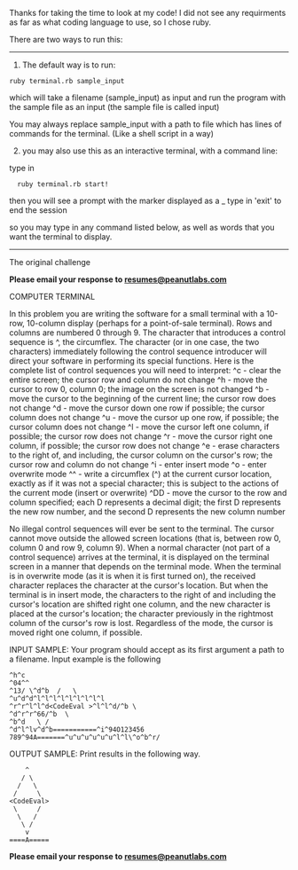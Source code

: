 Thanks for taking the time to look at my code!  I did not see any requirments as far as what coding language to use, so I chose ruby.

There are two ways to run this:
***
1) The default way is to run:

```
ruby terminal.rb sample_input
```

which will take a filename (sample_input) as input and run the program with the sample file as an input (the sample file is called input)

You may always replace sample_input with a path to  file which has lines of commands for the terminal. (Like a shell script in a way)


2) you may also use this as an interactive terminal, with a command line:

  type in
```
  ruby terminal.rb start!
```

  then you will see a prompt with the marker displayed as a _
  type in 'exit' to end the session

so you may type in any command listed below, as well as words that you want the terminal to display.


***


The original challenge

**Please email your response to resumes@peanutlabs.com**

COMPUTER TERMINAL

In this problem you are writing the software for a small terminal with a 10-row, 10-column display (perhaps for a point-of-sale terminal). Rows and columns are numbered 0 through 9. The character that introduces a control sequence is ^, the circumflex. The character (or in one case, the two characters) immediately following the control sequence introducer will direct your software in performing its special functions.
Here is the complete list of control sequences you will need to interpret:
^c - clear the entire screen; the cursor row and column do not change
^h - move the cursor to row 0, column 0; the image on the screen is not changed
^b - move the cursor to the beginning of the current line; the cursor row does not change
^d - move the cursor down one row if possible; the cursor column does not change
^u - move the cursor up one row, if possible; the cursor column does not change
^l - move the cursor left one column, if possible; the cursor row does not change
^r - move the cursor right one column, if possible; the cursor row does not change
^e - erase characters to the right of, and including, the cursor column on the cursor's row; the cursor row and column do not change
^i - enter insert mode
^o - enter overwrite mode
^^ - write a circumflex (^) at the current cursor location, exactly as if it was not a special character; this is subject to the actions of the current mode (insert or overwrite)
^DD - move the cursor to the row and column specified; each D represents a decimal digit; the first D represents the new row number, and the second D represents the new column number

No illegal control sequences will ever be sent to the terminal. The cursor cannot move outside the allowed screen locations (that is, between row 0, column 0 and row 9, column 9).
When a normal character (not part of a control sequence) arrives at the terminal, it is displayed on the terminal screen in a manner that depends on the terminal mode. When the terminal is in overwrite mode (as it is when it is first turned on), the received character replaces the character at the cursor's location. But when the terminal is in insert mode, the characters to the right of and including the cursor's location are shifted right one column, and the new character is placed at the cursor's location; the character previously in the rightmost column of the cursor's row is lost.
Regardless of the mode, the cursor is moved right one column, if possible.

INPUT SAMPLE:
Your program should accept as its first argument a path to a filename. Input example is the following
```
^h^c
^04^^
^13/ \^d^b  /   \
^u^d^d^l^l^l^l^l^l^l^l^l
^r^r^l^l^d<CodeEval >^l^l^d/^b \
^d^r^r^66/^b  \
^b^d   \ /
^d^l^lv^d^b===========^i^94O123456
789^94A=======^u^u^u^u^u^u^l^l\^o^b^r/
```

OUTPUT SAMPLE:
Print results in the following way.
```
    ^
   / \
  /   \
 /     \
<CodeEval>
 \     /
  \   /
   \ /
    v
====A=====
```

**Please email your response to resumes@peanutlabs.com**

